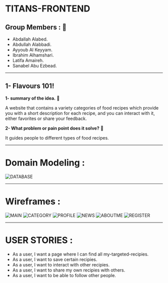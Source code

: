 # TITANS-FRONTEND

## Group Members : 👥
- Abdallah Alabed.
- Abdullah Alabbadi.
- Ayyoub Al Keyyam.
- Ibrahim Alhamshari.
- Latifa Amaireh.
- Sanabel Abu Ezbead.
-------------------------------------------------------------------------------------------------------------------

## 1- Flavours 101!

**1- summary of the idea.** :pushpin:

A website that contains a variety categories of food recipes which provide you with a short description for each recipe, and you can interact with it, either favorites or share your feedback.

  
**2- What problem or pain point does it solve?** :pushpin:

It guides people to different types of food recipes.

---------------------------------------------------------------------------------------------------------------------
# Domain Modeling : 

![DATABASE](/images/Screenshot_8.png)

---------------------------------------------------------------------------------------------------------------------
# Wireframes :

![MAIN](/images/Screenshot_1.png)
![CATEGORY](/images/Screenshot_2.png)
![PROFILE](/images/Screenshot_3.png)
![NEWS](/images/Screenshot_4.png)
![ABOUTME](/images/Screenshot_5.png)
![REGISTER](/images/Screenshot_6.png)

---------------------------------------------------------------------------------------------------------------------
# USER STORIES : 
- As a user, I want a page where I can find all my-targeted-recipies.
- As a user, I want to save certain recipies. 
- As a user, I want to interact with other recipies. 
- As a user, I want to share my own recipies with others. 
- As a user, I want to be able to follow other people. 

